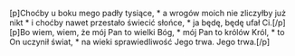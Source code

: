 [p]Choćby u boku mego padły tysiące, * a wrogów moich nie zliczyłby już nikt * i choćby nawet przestało świecić słońce, * ja będę, będę ufał Ci.[/p][p]Bo wiem, wiem, że mój Pan to wielki Bóg, * mój Pan to królów Król, * to On uczynił świat, * na wieki sprawiedliwość Jego trwa. Jego trwa.[/p]